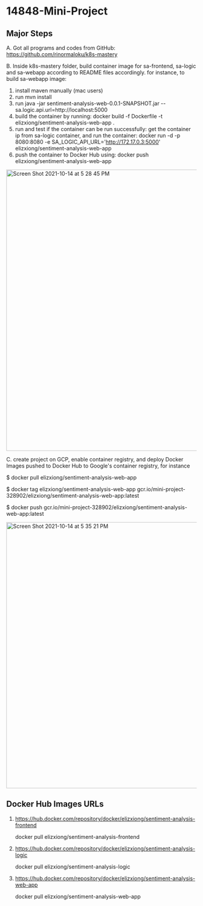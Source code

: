 # 14848-Mini-Project

## Major Steps
A. Got all programs and codes from GitHub:
   https://github.com/rinormaloku/k8s-mastery
   
B. Inside k8s-mastery folder, build container image for sa-frontend, sa-logic and sa-webapp according to README files accordingly.
   for instance, to build sa-webapp image:
   1. install maven manually (mac users)
   2. run mvn install
   3. run java -jar sentiment-analysis-web-0.0.1-SNAPSHOT.jar --sa.logic.api.url=http://localhost:5000
   4. build the container by running: docker build -f Dockerfile -t elizxiong/sentiment-analysis-web-app .
   5. run and test if the container can be run successfully:
      get the container ip from sa-logic container, and run the container: docker run -d -p 8080:8080 -e SA_LOGIC_API_URL='http://172.17.0.3:5000' elizxiong/sentiment-analysis-web-app 
   6. push the container to Docker Hub using: docker push elizxiong/sentiment-analysis-web-app 
   <img width="745" alt="Screen Shot 2021-10-14 at 5 28 45 PM" src="https://user-images.githubusercontent.com/60122319/137398195-d112a719-db45-40ec-a2b9-2758642d47d1.png">

C. create project on GCP, enable container registry, and deploy Docker Images pushed to Docker Hub to Google's container registry, for instance

   $ docker pull elizxiong/sentiment-analysis-web-app
   
   $ docker tag elizxiong/sentiment-analysis-web-app gcr.io/mini-project-328902/elizxiong/sentiment-analysis-web-app:latest
   
   $ docker push gcr.io/mini-project-328902/elizxiong/sentiment-analysis-web-app:latest
   
   <img width="705" alt="Screen Shot 2021-10-14 at 5 35 21 PM" src="https://user-images.githubusercontent.com/60122319/137398865-d1df5de7-d12e-45ca-86d1-0a831c0853d3.png">



  



## Docker Hub Images URLs
1.	https://hub.docker.com/repository/docker/elizxiong/sentiment-analysis-frontend

    docker pull elizxiong/sentiment-analysis-frontend

2.	https://hub.docker.com/repository/docker/elizxiong/sentiment-analysis-logic

    docker pull elizxiong/sentiment-analysis-logic

3.	https://hub.docker.com/repository/docker/elizxiong/sentiment-analysis-web-app

    docker pull elizxiong/sentiment-analysis-web-app
      

